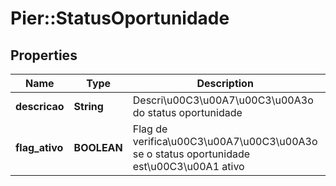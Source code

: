 # Pier::StatusOportunidade

## Properties
Name | Type | Description | Notes
------------ | ------------- | ------------- | -------------
**descricao** | **String** | Descri\u00C3\u00A7\u00C3\u00A3o do status oportunidade | 
**flag_ativo** | **BOOLEAN** | Flag de verifica\u00C3\u00A7\u00C3\u00A3o se o status oportunidade est\u00C3\u00A1 ativo | 



